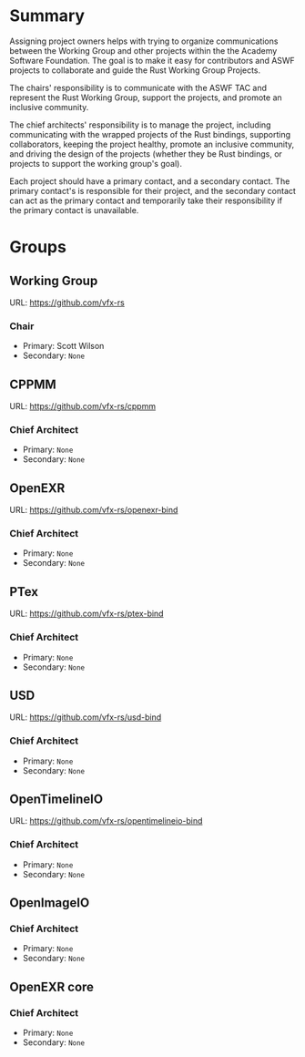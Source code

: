 Summary
=======

Assigning project owners helps with trying to organize communications between
the Working Group and other projects within the the Academy Software Foundation.
The goal is to make it easy for contributors and ASWF projects to collaborate
and guide the Rust Working Group Projects.

The chairs' responsibility is to communicate with the ASWF TAC and represent the
Rust Working Group, support the projects, and promote an inclusive community.

The chief architects' responsibility is to manage the project, including
communicating with the wrapped projects of the Rust bindings, supporting
collaborators, keeping the project healthy, promote an inclusive community, and
driving the design of the projects (whether they be Rust bindings, or projects
to support the working group's goal).

Each project should have a primary contact, and a secondary contact. The primary
contact's is responsible for their project, and the secondary contact can act as
the primary contact and temporarily take their responsibility if the primary
contact is unavailable.

Groups
======

Working Group
-------------

URL: https://github.com/vfx-rs

### Chair

- Primary: Scott Wilson
- Secondary: `None`


CPPMM
-----

URL: https://github.com/vfx-rs/cppmm

### Chief Architect

- Primary: `None`
- Secondary: `None`

OpenEXR
-------

URL: https://github.com/vfx-rs/openexr-bind

### Chief Architect

- Primary: `None`
- Secondary: `None`

PTex
----

URL: https://github.com/vfx-rs/ptex-bind

### Chief Architect

- Primary: `None`
- Secondary: `None`

USD
---

URL: https://github.com/vfx-rs/usd-bind

### Chief Architect

- Primary: `None`
- Secondary: `None`

OpenTimelineIO
--------------

URL: https://github.com/vfx-rs/opentimelineio-bind

### Chief Architect

- Primary: `None`
- Secondary: `None`

OpenImageIO
-----------

### Chief Architect

- Primary: `None`
- Secondary: `None`

OpenEXR core
------------

### Chief Architect

- Primary: `None`
- Secondary: `None`
